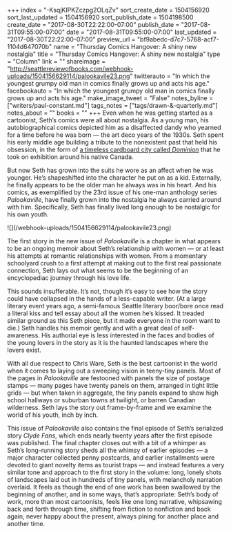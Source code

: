 +++
index = "-KsqjKIPKZczpg2OLqZv"
sort_create_date = 1504156920
sort_last_updated = 1504156920
sort_publish_date = 1504198500
create_date = "2017-08-30T22:22:00-07:00"
publish_date = "2017-08-31T09:55:00-07:00"
date = "2017-08-31T09:55:00-07:00"
last_updated = "2017-08-30T22:22:00-07:00"
preview_url = "bf9abedc-d7c7-5768-acf7-1104d647070b"
name = "Thursday Comics Hangover: A shiny new nostalgia"
title = "Thursday Comics Hangover: A shiny new nostalgia"
type = "Column"
link = ""
shareimage = "http://seattlereviewofbooks.com/webhook-uploads/1504156629114/palookavile23.png"
twitterauto = "In which the youngest grumpy old man in comics finally grows up and acts his age."
facebookauto = "In which the youngest grumpy old man in comics finally grows up and acts his age."
make_image_tweet = "False"
notes_byline = ["writers/paul-constant.md"]
tags_notes = ["tags/drawn-&amp;-quarterly.md"]
notes_about = ""
books = ""
+++
Even when he was getting started as a cartoonist, Seth’s comics were all about nostalgia. As a young man, his autobiographical comics depicted him as a disaffected dandy who yearned for a time before he was born — the art deco years of the 1930s. Seth spent his early middle age building a tribute to the nonexistent past that held his obsession, in the form of [a timeless cardboard city called *Dominion*]( http://www.prairiedogmag.com/2015-04-16/a-kingdom-of-cardboard-and-glue/) that he took on exhibition around his native Canada. 

But now Seth has grown into the suits he wore as an affect when he was younger. He’s shapeshifted into the character he put on as a kid. Externally, he finally appears to be the older man he always was in his heart. And his comics, as exemplified by the 23rd issue of his one-man anthology series *Palookaville*, have finally grown into the nostalgia he always carried around with him. Specifically, Seth has finally lived long enough to be nostalgic for his own youth.

<p class="image-left">![](/webhook-uploads/1504156629114/palookavile23.png)</p>

The first story in the new issue of *Palookaville* is a chapter in what appears to be an ongoing memoir about Seth’s relationship with women — or at least his attempts at romantic relationships with women. From a momentary schoolyard crush to a first attempt at making out to the first real passionate connection, Seth lays out what seems to be the beginning of an encyclopediac journey through his love life.

This sounds insufferable. It’s not, though it’s easy to see how the story could have collapsed in the hands of a less-capable writer. (At a large literary event years ago, a semi-famous Seattle literary boor/bore once read a literal kiss and tell essay about all the women he’s kissed. It treaded similar ground as this Seth piece, but it made everyone in the room want to die.)  Seth handles his memoir gently and with a great deal of self-awareness. His authorial eye is less interested in the faces and bodies of the young lovers in the story as it is the haunted landscapes where the lovers exist.

With all due respect to Chris Ware, Seth is the best cartoonist in the world when it comes to laying out a sweeping vision in teeny-tiny panels. Most of the pages in *Palookaville* are festooned with panels the size of postage stamps — many pages have twenty panels on them, arranged in tight little grids — but when taken in aggregate, the tiny panels expand to show high school hallways or suburban towns at twilight, or barren Canadian wilderness. Seth lays the story out frame-by-frame and we examine the world of his youth, inch by inch.

This issue of *Palookaville* also contains the final episode of Seth’s serialized story *Clyde Fans*, which ends nearly twenty years after the first episode was published. The final chapter closes out with a bit of a whimper as Seth’s long-running story sheds all the whimsy of earlier episodes — a major character collected penny postcards, and earlier installments were devoted to giant novelty items as tourist traps — and instead features a very similar tone and approach to the first story in the  volume: long, lonely shots of landscapes laid out in hundreds of tiny panels, with melancholy narration overlaid. It feels as though the end of one work has been swallowed by the beginning of another, and in some ways, that’s appropriate: Seth’s body of work, more than most cartoonists, feels like one long narrative, whipsawing back and forth through time, shifting from fiction to nonfiction and back again, never happy about the present, always pining for another place and another time.